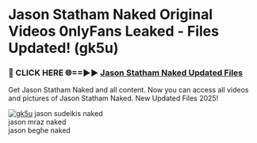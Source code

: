 # Jason Statham Naked Original Videos 0nlyFans Leaked - Files Updated! (gk5u)

<h3>🔴 CLICK HERE 🌐==►► <a href="https://tinyurl.com/yckcrads" rel="nofollow">Jason Statham Naked Updated Files</a></h3>

Get Jason Statham Naked and all content. Now you can access all videos and pictures of Jason Statham Naked. New Updated Files 2025!

[![gk5u](https://i.imgur.com/hpKpOFt.gif)](https://tinyurl.com/yckcrads)
jason sudeikis naked<br>
jason mraz naked<br>
jason beghe naked